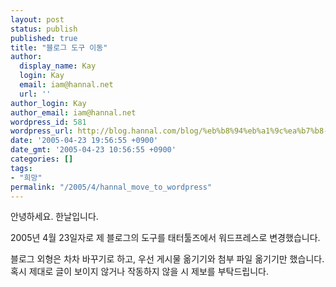 ```yaml
---
layout: post
status: publish
published: true
title: "블로그 도구 이동"
author:
  display_name: Kay
  login: Kay
  email: iam@hannal.net
  url: ''
author_login: Kay
author_email: iam@hannal.net
wordpress_id: 581
wordpress_url: http://blog.hannal.com/blog/%eb%b8%94%eb%a1%9c%ea%b7%b8-%eb%8f%84%ea%b5%ac-%ec%9d%b4%eb%8f%99/
date: '2005-04-23 19:56:55 +0900'
date_gmt: '2005-04-23 10:56:55 +0900'
categories: []
tags:
- "희망"
permalink: "/2005/4/hannal_move_to_wordpress"
---
```

<p>안녕하세요. 한날입니다.</p>
<p>2005년 4월 23일자로 제 블로그의 도구를 태터툴즈에서 워드프레스로 변경했습니다.</p>
<p>블로그 외형은 차차 바꾸기로 하고, 우선 게시물 옮기기와 첨부 파일 옮기기만 했습니다. 혹시 제대로 글이 보이지 않거나 작동하지 않을 시 제보를 부탁드립니다.</p>
